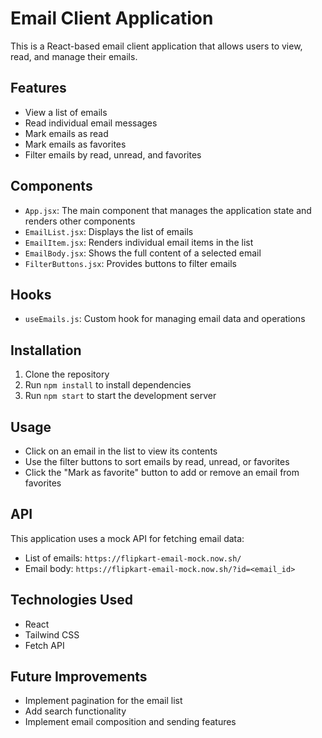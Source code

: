 # Email Client Application

This is a React-based email client application that allows users to view, read, and manage their emails.

## Features

- View a list of emails
- Read individual email messages
- Mark emails as read
- Mark emails as favorites
- Filter emails by read, unread, and favorites

## Components

- `App.jsx`: The main component that manages the application state and renders other components
- `EmailList.jsx`: Displays the list of emails
- `EmailItem.jsx`: Renders individual email items in the list
- `EmailBody.jsx`: Shows the full content of a selected email
- `FilterButtons.jsx`: Provides buttons to filter emails

## Hooks

- `useEmails.js`: Custom hook for managing email data and operations

## Installation

1. Clone the repository
2. Run `npm install` to install dependencies
3. Run `npm start` to start the development server

## Usage

- Click on an email in the list to view its contents
- Use the filter buttons to sort emails by read, unread, or favorites
- Click the "Mark as favorite" button to add or remove an email from favorites

## API

This application uses a mock API for fetching email data:
- List of emails: `https://flipkart-email-mock.now.sh/`
- Email body: `https://flipkart-email-mock.now.sh/?id=<email_id>`

## Technologies Used

- React
- Tailwind CSS
- Fetch API

## Future Improvements

- Implement pagination for the email list
- Add search functionality
- Implement email composition and sending features
